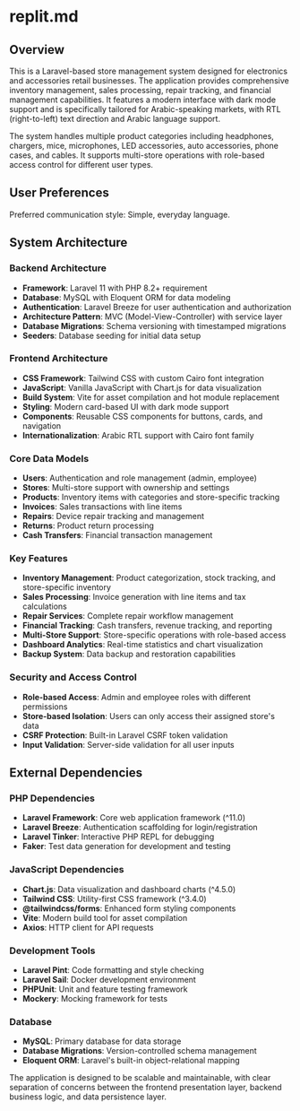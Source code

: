 # replit.md

## Overview

This is a Laravel-based store management system designed for electronics and accessories retail businesses. The application provides comprehensive inventory management, sales processing, repair tracking, and financial management capabilities. It features a modern interface with dark mode support and is specifically tailored for Arabic-speaking markets, with RTL (right-to-left) text direction and Arabic language support.

The system handles multiple product categories including headphones, chargers, mice, microphones, LED accessories, auto accessories, phone cases, and cables. It supports multi-store operations with role-based access control for different user types.

## User Preferences

Preferred communication style: Simple, everyday language.

## System Architecture

### Backend Architecture
- **Framework**: Laravel 11 with PHP 8.2+ requirement
- **Database**: MySQL with Eloquent ORM for data modeling
- **Authentication**: Laravel Breeze for user authentication and authorization
- **Architecture Pattern**: MVC (Model-View-Controller) with service layer
- **Database Migrations**: Schema versioning with timestamped migrations
- **Seeders**: Database seeding for initial data setup

### Frontend Architecture
- **CSS Framework**: Tailwind CSS with custom Cairo font integration
- **JavaScript**: Vanilla JavaScript with Chart.js for data visualization
- **Build System**: Vite for asset compilation and hot module replacement
- **Styling**: Modern card-based UI with dark mode support
- **Components**: Reusable CSS components for buttons, cards, and navigation
- **Internationalization**: Arabic RTL support with Cairo font family

### Core Data Models
- **Users**: Authentication and role management (admin, employee)
- **Stores**: Multi-store support with ownership and settings
- **Products**: Inventory items with categories and store-specific tracking
- **Invoices**: Sales transactions with line items
- **Repairs**: Device repair tracking and management
- **Returns**: Product return processing
- **Cash Transfers**: Financial transaction management

### Key Features
- **Inventory Management**: Product categorization, stock tracking, and store-specific inventory
- **Sales Processing**: Invoice generation with line items and tax calculations
- **Repair Services**: Complete repair workflow management
- **Financial Tracking**: Cash transfers, revenue tracking, and reporting
- **Multi-Store Support**: Store-specific operations with role-based access
- **Dashboard Analytics**: Real-time statistics and chart visualization
- **Backup System**: Data backup and restoration capabilities

### Security and Access Control
- **Role-based Access**: Admin and employee roles with different permissions
- **Store-based Isolation**: Users can only access their assigned store's data
- **CSRF Protection**: Built-in Laravel CSRF token validation
- **Input Validation**: Server-side validation for all user inputs

## External Dependencies

### PHP Dependencies
- **Laravel Framework**: Core web application framework (^11.0)
- **Laravel Breeze**: Authentication scaffolding for login/registration
- **Laravel Tinker**: Interactive PHP REPL for debugging
- **Faker**: Test data generation for development and testing

### JavaScript Dependencies
- **Chart.js**: Data visualization and dashboard charts (^4.5.0)
- **Tailwind CSS**: Utility-first CSS framework (^3.4.0)
- **@tailwindcss/forms**: Enhanced form styling components
- **Vite**: Modern build tool for asset compilation
- **Axios**: HTTP client for API requests

### Development Tools
- **Laravel Pint**: Code formatting and style checking
- **Laravel Sail**: Docker development environment
- **PHPUnit**: Unit and feature testing framework
- **Mockery**: Mocking framework for tests

### Database
- **MySQL**: Primary database for data storage
- **Database Migrations**: Version-controlled schema management
- **Eloquent ORM**: Laravel's built-in object-relational mapping

The application is designed to be scalable and maintainable, with clear separation of concerns between the frontend presentation layer, backend business logic, and data persistence layer.
